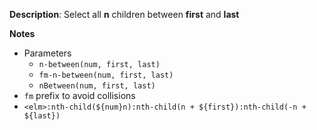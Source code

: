 __Description__: Select all **n** children between **first** and **last**

__Notes__

+ Parameters
    * `n-between(num, first, last)`
    * `fm-n-between(num, first, last)`
    * `nBetween(num, first, last)`
+ `fm` prefix to avoid collisions
+ `<elm>:nth-child(${num}n):nth-child(n + ${first}):nth-child(-n + ${last})`
